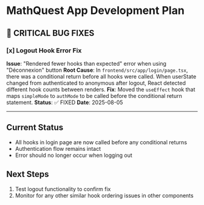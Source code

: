 # MathQuest App Development Plan

## 🚨 CRITICAL BUG FIXES

### [x] Logout Hook Error Fix
**Issue**: "Rendered fewer hooks than expected" error when using "Déconnexion" button
**Root Cause**: In `frontend/src/app/login/page.tsx`, there was a conditional return before all hooks were called. When userState changed from authenticated to anonymous after logout, React detected different hook counts between renders.
**Fix**: Moved the `useEffect` hook that maps `simpleMode` to `authMode` to be called before the conditional return statement.
**Status**: ✅ FIXED
**Date**: 2025-08-05

---

## Current Status
- All hooks in login page are now called before any conditional returns
- Authentication flow remains intact
- Error should no longer occur when logging out

## Next Steps
1. Test logout functionality to confirm fix
2. Monitor for any other similar hook ordering issues in other components
